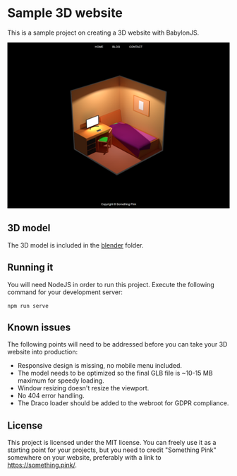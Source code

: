 # Sample 3D website

This is a sample project on creating a 3D website with BabylonJS.

![](preview.png)

## 3D model

The 3D model is included in the [blender](blender) folder.

## Running it

You will need NodeJS in order to run this project. Execute the following command for your development server:

    npm run serve

## Known issues

The following points will need to be addressed before you can take your 3D website into production:

- Responsive design is missing, no mobile menu included.
- The model needs to be optimized so the final GLB file is ~10-15 MB maximum for speedy loading.
- Window resizing doesn't resize the viewport.
- No 404 error handling.
- The Draco loader should be added to the webroot for GDPR compliance.

## License

This project is licensed under the MIT license. You can freely use it as a starting point for your projects, but you need to credit "Something Pink" somewhere on your website, preferably with a link to https://something.pink/.
